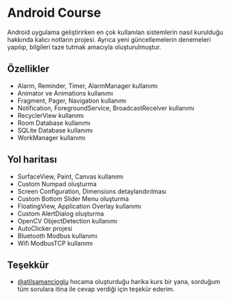 
# Android Course

Android uygulama geliştirirken en çok kullanılan sistemlerin nasıl kurulduğu hakkında kalıcı notların projesi. Ayrıca yeni güncellemelerin denemeleri yapılıp, bilgileri taze tutmak amacıyla oluşturulmuştur.


## Özellikler

- Alarm, Reminder, Timer, AlarmManager kullanımı
- Animator ve Animations kullanımı
- Fragment, Pager, Navigation kullanımı
- Notification, ForegroundService, BroadcastReceiver kullanımı
- RecyclerView kullanımı
- Room Database kullanımı
- SQLite Database kullanımı 
- WorkManager kullanımı

  
## Yol haritası

- SurfaceView, Paint, Canvas kullanımı
- Custom Numpad oluşturma
- Screen Configuration, Dimensions detaylandırılması
- Custom Bottom Slider Menu oluşturma
- FloatingView, Application Overlay kullanımı
- Custom AlertDialog oluşturma
- OpenCV ObjectDetection kullanımı
- AutoClicker projesi
- Bluetooth Modbus kullanımı
- Wifi ModbusTCP kullanımı

  
## Teşekkür

- [@atilsamancioglu](https://github.com/atilsamancioglu) hocama oluşturduğu harika kurs bir yana, sorduğum tüm sorulara itina ile cevap verdiği için teşekür ederim.

  